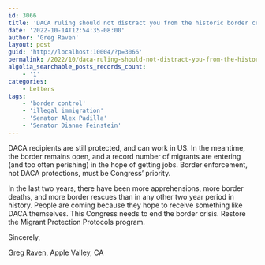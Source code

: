 ```yaml
---
id: 3066
title: 'DACA ruling should not distract you from the historic border crisis'
date: '2022-10-14T12:54:35-08:00'
author: 'Greg Raven'
layout: post
guid: 'http://localhost:10004/?p=3066'
permalink: /2022/10/daca-ruling-should-not-distract-you-from-the-historic-border-crisis/
algolia_searchable_posts_records_count:
    - '1'
categories:
    - Letters
tags:
    - 'border control'
    - 'illegal immigration'
    - 'Senator Alex Padilla'
    - 'Senator Dianne Feinstein'
---
```


DACA recipients are still protected, and can work in US. In the meantime, the border remains open, and a record number of migrants are entering (and too often perishing) in the hope of getting jobs. Border enforcement, not DACA protections, must be Congress’ priority.

In the last two years, there have been more apprehensions, more border deaths, and more border rescues than in any other two year period in history. People are coming because they hope to receive something like DACA themselves. This Congress needs to end the border crisis. Restore the Migrant Protection Protocols program.

Sincerely,

[Greg Raven](https://www.gregraven.org/), Apple Valley, CA
